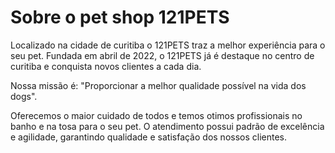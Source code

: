 <h1>Sobre o pet shop 121PETS</h1>

<p>Localizado na cidade de curitiba o 121PETS traz a melhor experiência para o seu pet. Fundada em abril de 2022, o 121PETS já é destaque no centro de curitiba e conquista novos clientes a cada dia.</p>

<p>Nossa missão é: "Proporcionar a melhor qualidade possível na vida dos dogs".</p>
Oferecemos o maior cuidado de todos e temos otimos profissionais no banho e na tosa para o seu pet. O atendimento possui padrão de excelência e agilidade, garantindo qualidade e satisfação dos nossos clientes.
